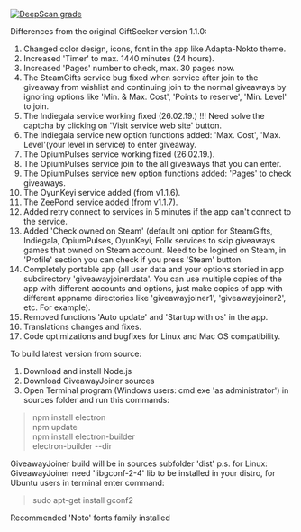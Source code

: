 [![DeepScan grade](https://deepscan.io/api/teams/2928/projects/4373/branches/35596/badge/grade.svg)](https://deepscan.io/dashboard#view=project&tid=2928&pid=4373&bid=35596)

 Differences from the original GiftSeeker version 1.1.0:

 1. Changed color design, icons, font in the app like Adapta-Nokto theme.
 2. Increased 'Timer' to max. 1440 minutes (24 hours).
 3. Increased 'Pages' number to check, max. 30 pages now.
 4. The SteamGifts service bug fixed when service after join to the giveaway from wishlist and continuing join to the normal         giveaways by ignoring options like 'Min. & Max. Cost', 'Points to reserve', 'Min. Level' to join.
 5. The Indiegala service working fixed (26.02.19.) !!! Need solve the captcha by clicking on 'Visit service web site' button.
 6. The Indiegala service new option functions added: 'Max. Cost', 'Max. Level'(your level in service) to enter giveaway.
 7. The OpiumPulses service working fixed (26.02.19.).
 8. The OpiumPulses service join to the all giveaways that you can enter.
 9. The OpiumPulses service new option functions added: 'Pages' to check giveaways.
10. The OyunKeyi service added (from v1.1.6).
11. The ZeePond service added (from v1.1.7).
12. Added retry connect to services in 5 minutes if the app can't connect to the service.
13. Added 'Check owned on Steam' (default on) option for SteamGifts, Indiegala, OpiumPulses, OyunKeyi, Follx services to skip       giveaways games that owned on Steam account. Need to be logined on Steam, in 'Profile' section you can check if you press       'Steam' button. 
14. Completely portable app (all user data and your options storied in app subdirectory 'giveawayjoinerdata'. You can use           multiple copies of the app with different accounts and options, just make copies of app with different appname directories 
    like 'giveawayjoiner1', 'giveawayjoiner2', etc. For example).
15. Removed functions 'Auto update' and 'Startup with os' in the app.
16. Translations changes and fixes.
17. Code optimizations and bugfixes for Linux and Mac OS compatibility.

  To build latest version from source:

  1. Download and install Node.js
  2. Download GiveawayJoiner sources
  3. Open Terminal program (Windows users: cmd.exe 'as administrator') in sources folder and run this commands:
  >npm install electron                                  
  >npm update                                 
  >npm install electron-builder                   
  >electron-builder --dir                              
  
  GiveawayJoiner build will be in sources subfolder 'dist'
  p.s. for Linux: GiveawayJoiner need 'libgconf-2-4' lib to be installed in your distro, for Ubuntu users in terminal enter command:
  >sudo apt-get install gconf2
  
  Recommended 'Noto' fonts family installed
